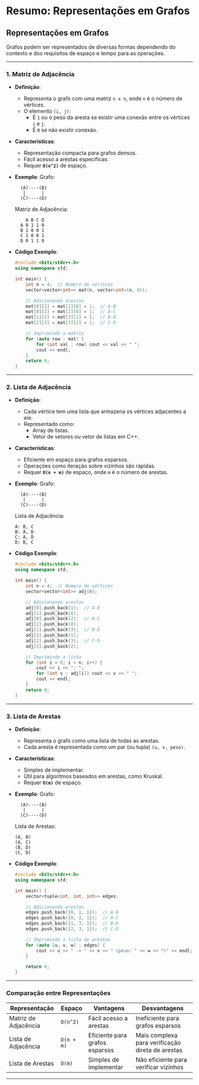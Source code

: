 # Resumo: Representações em Grafos

## Representações em Grafos
Grafos podem ser representados de diversas formas dependendo do contexto e dos requisitos de espaço e tempo para as operações.

---

### 1. Matriz de Adjacência
- **Definição**:
  - Representa o grafo com uma matriz `n x n`, onde `n` é o número de vértices.
  - O elemento `(i, j)`:
    - É `1` ou o peso da aresta se existir uma conexão entre os vértices `i` e `j`.
    - É `0` se não existir conexão.

- **Características**:
  - Representação compacta para grafos densos.
  - Fácil acesso a arestas específicas.
  - Requer **`O(n^2)`** de espaço.

- **Exemplo**:
  Grafo:
  ```
    (A)----(B)
     |      |
    (C)----(D)
  ```
  Matriz de Adjacência:
  ```
      A B C D
    A 0 1 1 0
    B 1 0 0 1
    C 1 0 0 1
    D 0 1 1 0
  ```

- **Código Exemplo**:
  ```cpp
  #include <bits/stdc++.h>
  using namespace std;

  int main() {
      int n = 4;  // Número de vértices
      vector<vector<int>> mat(n, vector<int>(n, 0));

      // Adicionando arestas
      mat[0][1] = mat[1][0] = 1;  // A-B
      mat[0][2] = mat[2][0] = 1;  // A-C
      mat[1][3] = mat[3][1] = 1;  // B-D
      mat[2][3] = mat[3][2] = 1;  // C-D

      // Imprimindo a matriz
      for (auto row : mat) {
          for (int val : row) cout << val << " ";
          cout << endl;
      }
      return 0;
  }
  ```

---

### 2. Lista de Adjacência
- **Definição**:
  - Cada vértice tem uma lista que armazena os vértices adjacentes a ele.
  - Representado como:
    - Array de listas.
    - Vetor de vetores ou vetor de listas em C++.

- **Características**:
  - Eficiente em espaço para grafos esparsos.
  - Operações como iteração sobre vizinhos são rápidas.
  - Requer **`O(n + m)`** de espaço, onde `m` é o número de arestas.

- **Exemplo**:
  Grafo:
  ```
    (A)----(B)
     |      |
    (C)----(D)
  ```
  Lista de Adjacência:
  ```
  A: B, C
  B: A, D
  C: A, D
  D: B, C
  ```

- **Código Exemplo**:
  ```cpp
  #include <bits/stdc++.h>
  using namespace std;

  int main() {
      int n = 4;  // Número de vértices
      vector<vector<int>> adj(n);

      // Adicionando arestas
      adj[0].push_back(1);  // A-B
      adj[1].push_back(0);
      adj[0].push_back(2);  // A-C
      adj[2].push_back(0);
      adj[1].push_back(3);  // B-D
      adj[3].push_back(1);
      adj[2].push_back(3);  // C-D
      adj[3].push_back(2);

      // Imprimindo a lista
      for (int i = 0; i < n; i++) {
          cout << i << ": ";
          for (int v : adj[i]) cout << v << " ";
          cout << endl;
      }
      return 0;
  }
  ```

---

### 3. Lista de Arestas
- **Definição**:
  - Representa o grafo como uma lista de todas as arestas.
  - Cada aresta é representada como um par (ou tupla) `(u, v, peso)`.

- **Características**:
  - Simples de implementar.
  - Útil para algoritmos baseados em arestas, como Kruskal.
  - Requer **`O(m)`** de espaço.

- **Exemplo**:
  Grafo:
  ```
    (A)----(B)
     |      |
    (C)----(D)
  ```
  Lista de Arestas:
  ```
  (A, B)
  (A, C)
  (B, D)
  (C, D)
  ```

- **Código Exemplo**:
  ```cpp
  #include <bits/stdc++.h>
  using namespace std;

  int main() {
      vector<tuple<int, int, int>> edges;

      // Adicionando arestas
      edges.push_back({0, 1, 1});  // A-B
      edges.push_back({0, 2, 1});  // A-C
      edges.push_back({1, 3, 1});  // B-D
      edges.push_back({2, 3, 1});  // C-D

      // Imprimindo a lista de arestas
      for (auto [u, v, w] : edges) {
          cout << u << " -> " << v << " (peso: " << w << ")" << endl;
      }

      return 0;
  }
  ```

---

### Comparação entre Representações
| Representação          | Espaço             | Vantagens                                | Desvantagens                       |
|------------------------|--------------------|------------------------------------------|------------------------------------|
| Matriz de Adjacência   | `O(n^2)`          | Fácil acesso a arestas                  | Ineficiente para grafos esparsos  |
| Lista de Adjacência    | `O(n + m)`        | Eficiente para grafos esparsos          | Mais complexa para verificação direta de arestas |
| Lista de Arestas       | `O(m)`            | Simples de implementar                  | Não eficiente para verificar vizinhos |

---